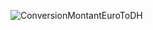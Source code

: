 ![ConversionMontantEuroToDH](https://github.com/Soumia-tamrani/WebServiceSOAP/assets/141787263/4ee950c4-68b5-4c65-acb3-4f5c1484381c)
